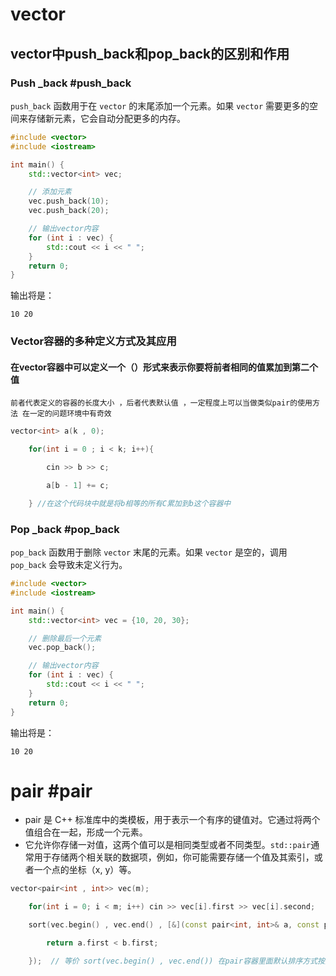 # vector
## vector中push_back和pop_back的区别和作用
### Push _back  #push_back

`push_back` 函数用于在 `vector` 的末尾添加一个元素。如果 `vector` 需要更多的空间来存储新元素，它会自动分配更多的内存。

```cpp
#include <vector>
#include <iostream>

int main() {
    std::vector<int> vec;

    // 添加元素
    vec.push_back(10);
    vec.push_back(20);

    // 输出vector内容
    for (int i : vec) {
        std::cout << i << " ";
    }
    return 0;
}
```

输出将是：

```text
10 20
```
### Vector容器的多种定义方式及其应用
#### 在vector容器中可以定义一个（）形式来表示你要将前者相同的值累加到第二个值
	前者代表定义的容器的长度大小 ，后者代表默认值 ，一定程度上可以当做类似pair的使用方法 在一定的问题环境中有奇效
```cpp
vector<int> a(k , 0);

    for(int i = 0 ; i < k; i++){

        cin >> b >> c;

        a[b - 1] += c;

    } //在这个代码块中就是将b相等的所有C累加到b这个容器中 
```

### Pop _back #pop_back

`pop_back` 函数用于删除 `vector` 末尾的元素。如果 `vector` 是空的，调用 `pop_back` 会导致未定义行为。

```cpp
#include <vector>
#include <iostream>

int main() {
    std::vector<int> vec = {10, 20, 30};

    // 删除最后一个元素
    vec.pop_back();

    // 输出vector内容
    for (int i : vec) {
        std::cout << i << " ";
    }
    return 0;
}
```

输出将是：

```text
10 20
```

# pair  #pair

- pair 是 C++ 标准库中的类模板，用于表示一个有序的键值对。它通过将两个值组合在一起，形成一个元素。
- 它允许你存储一对值，这两个值可以是相同类型或者不同类型。`std::pair`通常用于存储两个相关联的数据项，例如，你可能需要存储一个值及其索引，或者一个点的坐标（x, y）等。
```cpp
vector<pair<int , int>> vec(m);

    for(int i = 0; i < m; i++) cin >> vec[i].first >> vec[i].second;

    sort(vec.begin() , vec.end() , [&](const pair<int, int>& a, const pair<int, int>& b){

        return a.first < b.first;

    });  // 等价 sort(vec.begin() , vec.end()) 在pair容器里面默认排序方式按照第一个值   以后遇到这种类似问题 单价放在第二个输入也可以将输入first second 倒一下 用sort可以直接排序 不需要重载
```